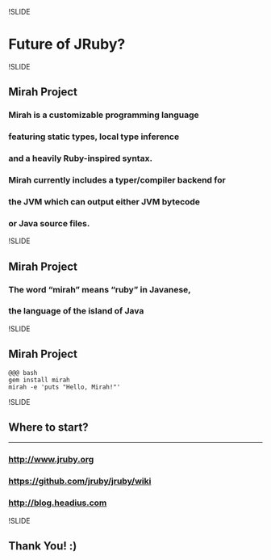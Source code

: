 !SLIDE
# **Future of JRuby?**

!SLIDE
## **Mirah Project** ##

### Mirah is a customizable programming language
### featuring static types, local type inference
### and a heavily Ruby-inspired syntax.

### Mirah currently includes a typer/compiler backend for
### the JVM which can output either JVM bytecode
### or Java source files.

!SLIDE
## **Mirah Project** ##

### The word “mirah” means “ruby” in Javanese,
### the language of the island of Java

!SLIDE
## **Mirah Project** ##

    @@@ bash
    gem install mirah
    mirah -e 'puts "Hello, Mirah!"'

!SLIDE
## **Where to start?** ##
----
### http://www.jruby.org ###
### https://github.com/jruby/jruby/wiki ###
### http://blog.headius.com ###

!SLIDE
## **Thank You! :)** ##